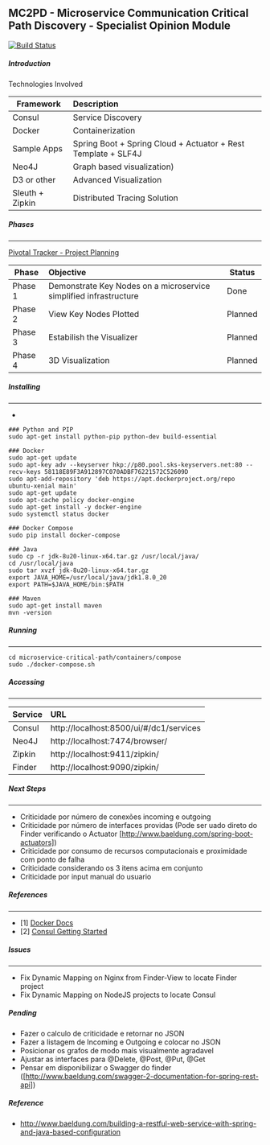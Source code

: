 MC2PD - Microservice Communication Critical Path Discovery - Specialist Opinion Module
--------------
[![Build Status](https://travis-ci.org/eduardomioto/mc2pd-specialist-opinion.svg?branch=master)](https://travis-ci.org/eduardomioto/mc2pd-specialist-opinion)

##### Introduction
Technologies Involved 

| Framework       | Description                                                   | 
| ----------------|:--------------------------------------------------------------| 
| Consul          | Service Discovery                                             |
| Docker          | Containerization                                              |  
| Sample Apps     | Spring Boot + Spring Cloud + Actuator + Rest Template + SLF4J |  
| Neo4J           | Graph based visualization)                                    |  
| D3 or other     | Advanced Visualization                                        |  
| Sleuth + Zipkin | Distributed Tracing Solution                                  |  

##### Phases
------------

[Pivotal Tracker - Project Planning](https://www.pivotaltracker.com/n/projects/2036523) 

| Phase           | Objective                                                          |  Status  | 
| ----------------|:-------------------------------------------------------------------|----------|
| Phase 1         | Demonstrate Key Nodes on a microservice simplified infrastructure  | Done     |
| Phase 2         | View Key Nodes Plotted                                             | Planned  |
| Phase 3         | Estabilish the Visualizer                                          | Planned  |
| Phase 4         | 3D Visualization                                                   | Planned  |

##### Installing
------------
* 
```
### Python and PIP
sudo apt-get install python-pip python-dev build-essential 

### Docker
sudo apt-get update
sudo apt-key adv --keyserver hkp://p80.pool.sks-keyservers.net:80 --recv-keys 58118E89F3A912897C070ADBF76221572C52609D
sudo apt-add-repository 'deb https://apt.dockerproject.org/repo ubuntu-xenial main'
sudo apt-get update
sudo apt-cache policy docker-engine
sudo apt-get install -y docker-engine
sudo systemctl status docker

### Docker Compose
sudo pip install docker-compose

### Java
sudo cp -r jdk-8u20-linux-x64.tar.gz /usr/local/java/
cd /usr/local/java
sudo tar xvzf jdk-8u20-linux-x64.tar.gz
export JAVA_HOME=/usr/local/java/jdk1.8.0_20
export PATH=$JAVA_HOME/bin:$PATH

### Maven
sudo apt-get install maven
mvn -version
```

##### Running
------------
```
cd microservice-critical-path/containers/compose
sudo ./docker-compose.sh
```

##### Accessing
------------

| Service         | URL                                      |
| ----------------|:-----------------------------------------|
| Consul          | http://localhost:8500/ui/#/dc1/services  | 
| Neo4J           | http://localhost:7474/browser/           | 
| Zipkin          | http://localhost:9411/zipkin/            |                 
| Finder          | http://localhost:9090/zipkin/            |                  

##### Next Steps
------------
- Criticidade por número de conexões incoming e outgoing
- Criticidade por número de interfaces providas (Pode ser uado direto do Finder verificando o Actuator [http://www.baeldung.com/spring-boot-actuators])
- Criticidade por consumo de recursos computacionais e proximidade com ponto de falha
- Criticidade considerando os 3 itens acima em conjunto
- Criticidade por input manual do usuario


##### References
------------
- [1] [Docker Docs](https://docs.docker.com/compose/reference/scale/)
- [2] [Consul Getting Started](https://www.consul.io/intro/getting-started/install.html)

##### Issues
------------
- Fix Dynamic Mapping on Nginx from Finder-View to locate Finder project
- Fix Dynamic Mapping on NodeJS projects to locate Consul
  

##### Pending

- Fazer o calculo de criticidade e retornar no JSON
- Fazer a listagem de Incoming e Outgoing e colocar no JSON
- Posicionar os grafos de modo mais visualmente agradavel
- Ajustar as interfaces para @Delete, @Post, @Put, @Get
- Pensar em disponibilizar o Swagger do finder ([http://www.baeldung.com/swagger-2-documentation-for-spring-rest-api])

##### Reference
- http://www.baeldung.com/building-a-restful-web-service-with-spring-and-java-based-configuration
